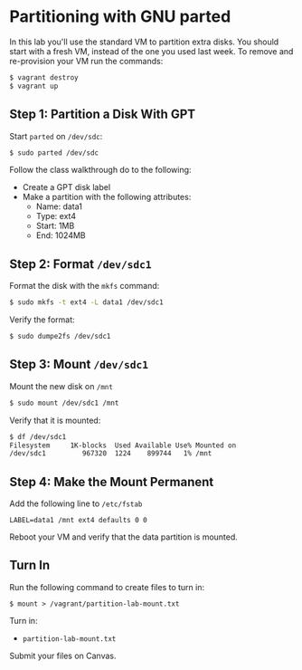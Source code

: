 # Partitioning with GNU parted 

In this lab you'll use the standard VM to partition extra disks. You should start with a fresh VM, instead of the one you used last week. To remove and re-provision your VM run the commands:

```bash
$ vagrant destroy
$ vagrant up
```

## Step 1: Partition a Disk With GPT 

Start `parted` on `/dev/sdc`:

```bash 
$ sudo parted /dev/sdc 
```

Follow the class walkthrough do to the following: 

 * Create a GPT disk label
 * Make a partition with the following attributes:
   * Name: data1
   * Type: ext4 
   * Start: 1MB
   * End: 1024MB 

## Step 2: Format `/dev/sdc1`

Format the disk with the `mkfs` command:

```bash
$ sudo mkfs -t ext4 -L data1 /dev/sdc1 
```

Verify the format:

```bash
$ sudo dumpe2fs /dev/sdc1 
```

## Step 3: Mount `/dev/sdc1`

Mount the new disk on `/mnt`

```bash
$ sudo mount /dev/sdc1 /mnt 
```

Verify that it is mounted:

```bash
$ df /dev/sdc1 
Filesystem     1K-blocks  Used Available Use% Mounted on
/dev/sdc1         967320  1224    899744   1% /mnt
```

## Step 4: Make the Mount Permanent 

Add the following line to `/etc/fstab`

```
LABEL=data1 /mnt ext4 defaults 0 0 
```

Reboot your VM and verify that the data partition is mounted.

## Turn In 

Run the following command to create files to turn in: 

```
$ mount > /vagrant/partition-lab-mount.txt
```

Turn in: 

  * `partition-lab-mount.txt`
  
Submit your files on Canvas.